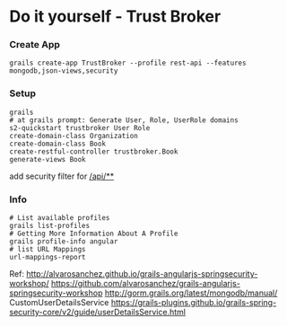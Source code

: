 Do it yourself - Trust Broker
=============================

### Create App
```
grails create-app TrustBroker --profile rest-api --features  mongodb,json-views,security  
```
 
### Setup
```
grails 
# at grails prompt: Generate User, Role, UserRole domains
s2-quickstart trustbroker User Role
create-domain-class Organization
create-domain-class Book
create-restful-controller trustbroker.Book
generate-views Book
```

add security filter for [/api/**](http://alvarosanchez.github.io/grails-angularjs-springsecurity-workshop/#_securing_the_rest_api_20_minutes)
 

### Info 
```
# List available profiles
grails list-profiles
# Getting More Information About A Profile
grails profile-info angular
# list URL Mappings
url-mappings-report
```

Ref:
http://alvarosanchez.github.io/grails-angularjs-springsecurity-workshop/
https://github.com/alvarosanchez/grails-angularjs-springsecurity-workshop
http://gorm.grails.org/latest/mongodb/manual/
CustomUserDetailsService
https://grails-plugins.github.io/grails-spring-security-core/v2/guide/userDetailsService.html